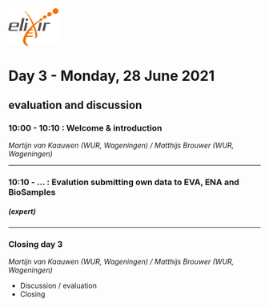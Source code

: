 <img src="images/logo_elixir.png" width="100">

# Day 3 - Monday, 28 June 2021
## evaluation and discussion

### 10:00 - 10:10 : Welcome & introduction
*Martijn van Kaauwen (WUR, Wageningen) / Matthijs Brouwer (WUR, Wageningen)*

---

### 10:10 - ... : Evalution submitting own data to EVA, ENA and BioSamples
##### (_expert_)

---

### Closing day 3
*Martijn van Kaauwen (WUR, Wageningen) / Matthijs Brouwer (WUR, Wageningen)*
* Discussion / evaluation
* Closing
